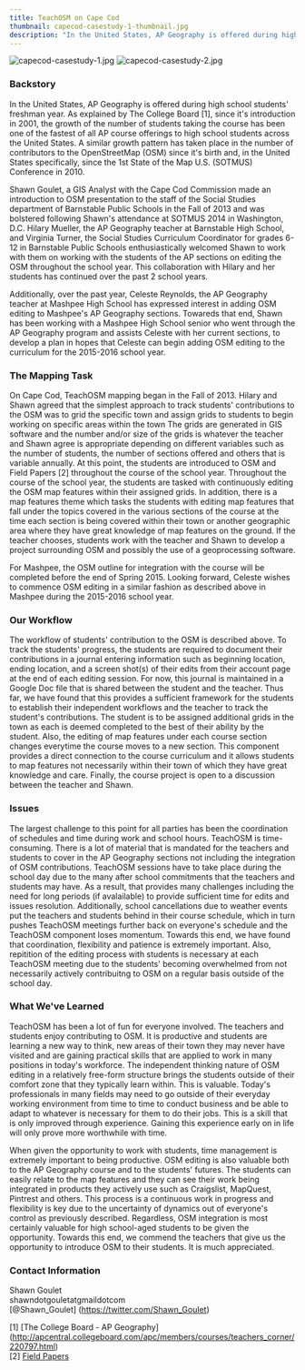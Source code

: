 ```yaml
---
title: TeachOSM on Cape Cod
thumbnail: capecod-casestudy-1-thumbnail.jpg
description: "In the United States, AP Geography is offered during high school students' freshman year.  As explained by The College Board, since it's introduction in 2001, the growth of the number of students taking the course has been one of the fastest of all AP course offerings to high school students across the United States.  A similar growth pattern has taken place in the number of contributors to the OpenStreetMap (OSM) since it's birth and, in the United States specifically, since the 1st State of the Map U.S. (SOTMUS) Conference in 2010."
---
```

![capecod-casestudy-1.jpg](../../../assets/images/blog/capecod-casestudy-1.jpg)
![capecod-casestudy-2.jpg](../../../assets/images/blog/capecod-casestudy-2.jpg)

### Backstory
In the United States, AP Geography is offered during high school students' freshman year.  As explained by The College Board [1], since it's introduction in 2001, the growth of the number of students taking the course has been one of the fastest of all AP course offerings to high school students across the United States.  A similar growth pattern has taken place in the number of contributors to the OpenStreetMap (OSM) since it's birth and, in the United States specifically, since the 1st State of the Map U.S. (SOTMUS) Conference in 2010.

Shawn Goulet, a GIS Analyst with the Cape Cod Commission made an introduction to OSM presentation to the staff of the Social Studies department of Barnstable Public Schools in the Fall of 2013 and was bolstered following Shawn's attendance at
SOTMUS 2014 in Washington, D.C.  Hilary Mueller, the AP Geography teacher at Barnstable High School, and Virginia Turner, the Social Studies Curriculum Coordinator for grades 6-12 in Barnstable Public Schools enthusiastically welcomed Shawn to
work with them on working with the students of the AP sections on editing the OSM throughout the school year.  This collaboration with Hilary and her students has continued over the past 2 school years.

Additionally, over the past year, Celeste Reynolds, the AP Geography teacher at Mashpee High School has expressed interest in adding OSM editing to Mashpee's AP Geography sections.  Towareds that end, Shawn has been working with a
Mashpee High School senior who went through the AP Geography program and assists Celeste with her current sections, to develop a plan in hopes that Celeste can begin adding OSM editing to the curriculum for the 2015-2016 school year.

### The Mapping Task
On Cape Cod, TeachOSM mapping began in the Fall of 2013.  Hilary and Shawn agreed that the simplest approach to track students' contributions to the OSM was to grid the specific town and assign grids to students to begin working on
specific areas within the town  The grids are generated in GIS software and the number and/or size of the grids is whatever the teacher and Shawn agree is appropriate depending on different variables such as the number of students, the
number of sections offered and others that is variable annually.  At this point, the students are introduced to OSM and Field Papers [2] throughout the course of the school year.  Throughout the course of the school year, the students
are tasked with continuously editing the OSM map features within their assigned grids.  In addition, there is a map features theme which tasks the students with editing map features that fall under the topics covered in the various
sections of the course at the time each section is being covered within their town or another geographic area where they have great knowledge of map features on the ground.  If the teacher chooses, students work with the teacher and Shawn to
develop a project surrounding OSM and possibly the use of a geoprocessing software.

For Mashpee, the OSM outline for integration with the course will be completed before the end of Spring 2015.  Looking forward, Celeste wishes to commence OSM editing in a similar fashion as described above in Mashpee during the 2015-2016
school year.

### Our Workflow
The workflow of students' contribution to the OSM is described above.  To track the students' progress, the students are required to document their contributions in a journal entering information such as beginning location, ending location,
and a screen shot(s) of their edits from their account page at the end of each editing session.  For now, this journal is maintained in a Google Doc file that is shared between the student and the teacher.  Thus far, we have found that
this provides a sufficient framework for the students to establish their independent workflows and the teacher to track the student's contributions.  The student is to be assigned additional grids in the town as each is deemed completed to the
best of their ability by the student.  Also, the editing of map features under each course section changes everytime the course moves to a new section.  This component provides a direct connection to the course curriculum and it allows
students to map features not necessarily within their town of which they have great knowledge and care.  Finally, the course project is open to a discussion between the teacher and Shawn.

### Issues
The largest challenge to this point for all parties has been the coordination of schedules and time during work and school hours.  TeachOSM is time-consuming.  There is a lot of material that is mandated for the teachers and students to cover
in the AP Geography sections not including the integration of OSM contributions.  TeachOSM sessions have to take place during the school day due to the many after school commitments that the teachers and students may have.  As a result, that
provides many challenges including the need for long periods (if avalailable) to provide sufficient time for edits and issues resolution.  Additionally, school cancellations due to weather events put the teachers and students behind in their
course schedule, which in turn pushes TeachOSM meetings further back on everyone's schedule and the TeachOSM component loses momentum.  Towards this end, we have found that coordination, flexibility and patience is extremely important.  Also,
repitition of the editing process with students is necessary at each TeachOSM meeting due to the students' becoming overwhelmed from not necessarily actively contribuitng to OSM on a regular basis outside of the school day.

### What We've Learned
TeachOSM has been a lot of fun for everyone involved.  The teachers and students enjoy contributing to OSM.  It is productive and students are learning a new way to think, new areas of their town they may never have visited and are gaining
practical skills that are applied to work in many positions in today's workforce.  The independent thinking nature of OSM editing in a relatively free-form structure brings the students outside of their comfort zone that they typically learn
within.  This is valuable.  Today's professionals in many fields may need to go outside of their everyday working environment from time to time to conduct business and be able to adapt to whatever is necessary for them to do their jobs.  This
is a skill that is only improved through experience.  Gaining this experience early on in life will only prove more worthwhile with time.

When given the opportunity to work with students, time management is extremely important to being productive.  OSM editing is also valuable both to the AP Geography course and to the students' futures.  The students can easily relate to the
map features and they can see their work being integrated in products they actively use such as Craigslist, MapQuest, Pintrest and others.  This process is a continuous work in progress and flexibility is key due to the uncertainty of
dynamics out of everyone's control as previously described.  Regardless, OSM integration is most certainly valuable for high school-aged students to be given the opportunity.  Towards this end, we commend the teachers that give us the
opportunity to introduce OSM to their students.  It is much appreciated.

### Contact Information
Shawn Goulet   
shawndotgouletatgmaildotcom   
[@Shawn_Goulet] (https://twitter.com/Shawn_Goulet)   

[1] [The College Board - AP Geography] (http://apcentral.collegeboard.com/apc/members/courses/teachers_corner/220797.html)   
[2] [Field Papers](http://fieldpapers.org/)
